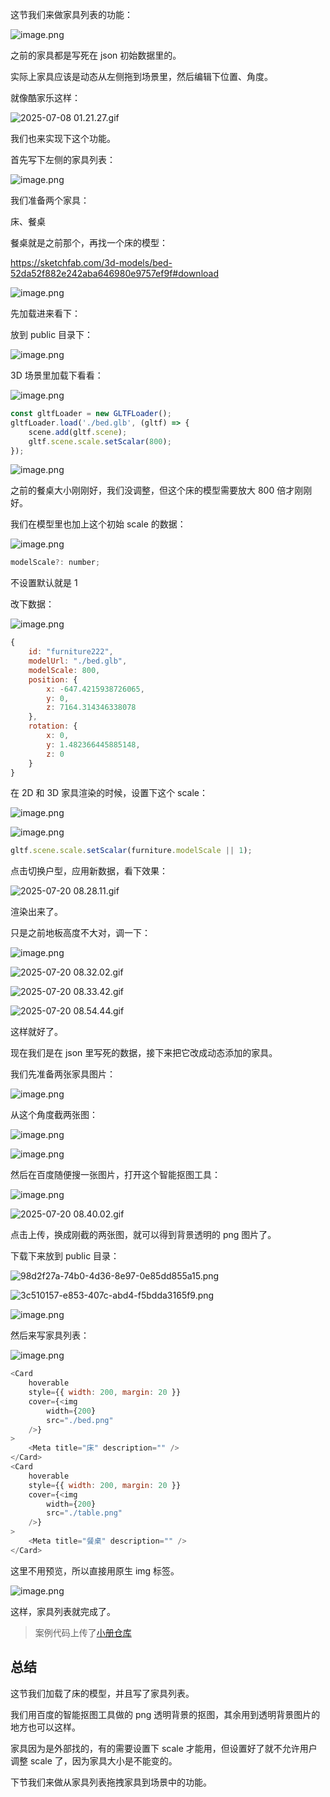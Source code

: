 这节我们来做家具列表的功能：

![image.png](https://p9-juejin.byteimg.com/tos-cn-i-k3u1fbpfcp/e293a38061524b4f81dfc419c3a78ed1~tplv-k3u1fbpfcp-jj-mark:0:0:0:0:q75.image#?w=2276&h=1366&s=616243&e=png&b=f8f8f8)

之前的家具都是写死在 json 初始数据里的。

实际上家具应该是动态从左侧拖到场景里，然后编辑下位置、角度。

就像酷家乐这样：


![2025-07-08 01.21.27.gif](https://p9-juejin.byteimg.com/tos-cn-i-k3u1fbpfcp/1a53c0895d3649a28d0f750e6b22c62a~tplv-k3u1fbpfcp-jj-mark:0:0:0:0:q75.image#?w=2812&h=1514&s=7961980&e=gif&f=24&b=eff3f3)

我们也来实现下这个功能。

首先写下左侧的家具列表：

![image.png](https://p1-juejin.byteimg.com/tos-cn-i-k3u1fbpfcp/9aeca5c5db884359a58fcaf08a573acb~tplv-k3u1fbpfcp-jj-mark:0:0:0:0:q75.image#?w=1324&h=1314&s=1068762&e=png&b=f1f3f4)

我们准备两个家具：

床、餐桌

餐桌就是之前那个，再找一个床的模型：

https://sketchfab.com/3d-models/bed-52da52f882e242aba646980e9757ef9f#download

![image.png](https://p3-juejin.byteimg.com/tos-cn-i-k3u1fbpfcp/a14cd179f9304c6b9445fbedad1af687~tplv-k3u1fbpfcp-jj-mark:0:0:0:0:q75.image#?w=2302&h=1368&s=2372127&e=png&b=a2a1a1)

先加载进来看下：

放到 public 目录下：

![image.png](https://p3-juejin.byteimg.com/tos-cn-i-k3u1fbpfcp/a3cc5ecaeec84982903bf93d9ba2585f~tplv-k3u1fbpfcp-jj-mark:0:0:0:0:q75.image#?w=686&h=352&s=28927&e=png&b=191919)

3D 场景里加载下看看：


![image.png](https://p1-juejin.byteimg.com/tos-cn-i-k3u1fbpfcp/f35f4f6371c84922b9fcd7db7826e092~tplv-k3u1fbpfcp-jj-mark:0:0:0:0:q75.image#?w=1210&h=688&s=140780&e=png&b=1f1f1f)

```javascript
const gltfLoader = new GLTFLoader();
gltfLoader.load('./bed.glb', (gltf) => {
    scene.add(gltf.scene);
    gltf.scene.scale.setScalar(800);
});
```

![image.png](https://p9-juejin.byteimg.com/tos-cn-i-k3u1fbpfcp/1f19bb237bc14c9e8375beced63ec00e~tplv-k3u1fbpfcp-jj-mark:0:0:0:0:q75.image#?w=1464&h=940&s=885158&e=png&b=ececec)

之前的餐桌大小刚刚好，我们没调整，但这个床的模型需要放大 800 倍才刚刚好。

我们在模型里也加上这个初始 scale 的数据：


![image.png](https://p6-juejin.byteimg.com/tos-cn-i-k3u1fbpfcp/4c38d6adad9c422181804fe657495e8b~tplv-k3u1fbpfcp-jj-mark:0:0:0:0:q75.image#?w=702&h=712&s=73291&e=png&b=1f1f1f)

```javascript
modelScale?: number;
```
不设置默认就是 1

改下数据：


![image.png](https://p9-juejin.byteimg.com/tos-cn-i-k3u1fbpfcp/ece0a03bf8d24a908a08756c2a2f8b10~tplv-k3u1fbpfcp-jj-mark:0:0:0:0:q75.image#?w=952&h=1088&s=124145&e=png&b=1f1f1f)

```javascript
{
    id: "furniture222",
    modelUrl: "./bed.glb",
    modelScale: 800,
    position: {
        x: -647.4215938726065,
        y: 0,
        z: 7164.314346338078
    },
    rotation: {
        x: 0,
        y: 1.482366445885148,
        z: 0
    }
}
```

在 2D 和 3D 家具渲染的时候，设置下这个 scale：


![image.png](https://p9-juejin.byteimg.com/tos-cn-i-k3u1fbpfcp/d41b18cc5ffe415b8038fc86158684a6~tplv-k3u1fbpfcp-jj-mark:0:0:0:0:q75.image#?w=1462&h=574&s=130224&e=png&b=1f1f1f)


![image.png](https://p3-juejin.byteimg.com/tos-cn-i-k3u1fbpfcp/eb4e07a17fb64fff8251b5a1c7e6d4ec~tplv-k3u1fbpfcp-jj-mark:0:0:0:0:q75.image#?w=1462&h=620&s=139487&e=png&b=1f1f1f)

```javascript
gltf.scene.scale.setScalar(furniture.modelScale || 1);
```

点击切换户型，应用新数据，看下效果：


![2025-07-20 08.28.11.gif](https://p6-juejin.byteimg.com/tos-cn-i-k3u1fbpfcp/ff8048ae9aa14e8c8609b76522471487~tplv-k3u1fbpfcp-jj-mark:0:0:0:0:q75.image#?w=2118&h=1190&s=6470064&e=gif&f=29&b=f3f3f3)

渲染出来了。

只是之前地板高度不大对，调一下：


![image.png](https://p1-juejin.byteimg.com/tos-cn-i-k3u1fbpfcp/34b72aa578b2463f94ffade75bedf34b~tplv-k3u1fbpfcp-jj-mark:0:0:0:0:q75.image#?w=1346&h=690&s=147572&e=png&b=1f1f1f)


![2025-07-20 08.32.02.gif](https://p3-juejin.byteimg.com/tos-cn-i-k3u1fbpfcp/660e1b102af2466b93882e82ca4fc4dd~tplv-k3u1fbpfcp-jj-mark:0:0:0:0:q75.image#?w=2568&h=1418&s=18574491&e=gif&f=36&b=81c8e7)


![2025-07-20 08.33.42.gif](https://p1-juejin.byteimg.com/tos-cn-i-k3u1fbpfcp/829dc39431d94fd299696824169e6aa2~tplv-k3u1fbpfcp-jj-mark:0:0:0:0:q75.image#?w=2568&h=1418&s=2611993&e=gif&f=39&b=cbe9ee)


![2025-07-20 08.54.44.gif](https://p3-juejin.byteimg.com/tos-cn-i-k3u1fbpfcp/1e434294658c4d1895ab2cf482375888~tplv-k3u1fbpfcp-jj-mark:0:0:0:0:q75.image#?w=2568&h=1418&s=3462228&e=gif&f=49&b=f3f3f3)

这样就好了。

现在我们是在 json 里写死的数据，接下来把它改成动态添加的家具。

我们先准备两张家具图片：


![image.png](https://p9-juejin.byteimg.com/tos-cn-i-k3u1fbpfcp/2e12f798bd9d45a38894553f3b9c659f~tplv-k3u1fbpfcp-jj-mark:0:0:0:0:q75.image#?w=1866&h=1176&s=759036&e=png&b=8aceeb)

从这个角度截两张图：


![image.png](https://p9-juejin.byteimg.com/tos-cn-i-k3u1fbpfcp/eddd1348ca0941dba9f5196ac394cb33~tplv-k3u1fbpfcp-jj-mark:0:0:0:0:q75.image#?w=380&h=258&s=72774&e=png&b=e8e8e8)


![image.png](https://p1-juejin.byteimg.com/tos-cn-i-k3u1fbpfcp/4021e799c8524633a4338c92a87351e3~tplv-k3u1fbpfcp-jj-mark:0:0:0:0:q75.image#?w=474&h=354&s=112546&e=png&b=f4f4f4)

然后在百度随便搜一张图片，打开这个智能抠图工具：

![image.png](https://p6-juejin.byteimg.com/tos-cn-i-k3u1fbpfcp/1733433a84c449c6acc9a8013b1e37ae~tplv-k3u1fbpfcp-jj-mark:0:0:0:0:q75.image#?w=2052&h=1334&s=795613&e=png&b=f0f2f7)


![2025-07-20 08.40.02.gif](https://p6-juejin.byteimg.com/tos-cn-i-k3u1fbpfcp/e8b8d96ef59245d3ac0613dd07fa96f7~tplv-k3u1fbpfcp-jj-mark:0:0:0:0:q75.image#?w=2568&h=1418&s=3230106&e=gif&f=50&b=161919)

点击上传，换成刚截的两张图，就可以得到背景透明的 png 图片了。

下载下来放到 public 目录：


![98d2f27a-74b0-4d36-8e97-0e85dd855a15.png](https://p6-juejin.byteimg.com/tos-cn-i-k3u1fbpfcp/ecc038f720be4a96b6c925040e2b86d1~tplv-k3u1fbpfcp-jj-mark:0:0:0:0:q75.image#?w=550&h=386&s=113808&e=png&a=1&b=c9c8c8)

![3c510157-e853-407c-abd4-f5bdda3165f9.png](https://p3-juejin.byteimg.com/tos-cn-i-k3u1fbpfcp/ceaa6a4122b34f6cbc6ab1b4c58d6b26~tplv-k3u1fbpfcp-jj-mark:0:0:0:0:q75.image#?w=408&h=272&s=75141&e=png&a=1&b=7d7b76)


![image.png](https://p1-juejin.byteimg.com/tos-cn-i-k3u1fbpfcp/b8832845156b4356b2ca56616067708e~tplv-k3u1fbpfcp-jj-mark:0:0:0:0:q75.image#?w=1966&h=960&s=303999&e=png&b=1e1e1e)

然后来写家具列表：

![image.png](https://p3-juejin.byteimg.com/tos-cn-i-k3u1fbpfcp/78e55500e6e04c539de6e31b376719ec~tplv-k3u1fbpfcp-jj-mark:0:0:0:0:q75.image#?w=1284&h=1180&s=185142&e=png&b=1f1f1f)

```javascript
<Card
    hoverable
    style={{ width: 200, margin: 20 }}
    cover={<img
        width={200}
        src="./bed.png"
    />}
>
    <Meta title="床" description="" />
</Card>
<Card
    hoverable
    style={{ width: 200, margin: 20 }}
    cover={<img
        width={200}
        src="./table.png"
    />}
>
    <Meta title="餐桌" description="" />
</Card>
```
这里不用预览，所以直接用原生 img 标签。

![image.png](https://p1-juejin.byteimg.com/tos-cn-i-k3u1fbpfcp/f68bb0ea9c2648789945b5142b6749a4~tplv-k3u1fbpfcp-jj-mark:0:0:0:0:q75.image#?w=2042&h=1526&s=1299747&e=png&b=f7f7f7)

这样，家具列表就完成了。

>案例代码上传了[小册仓库](https://github.com/QuarkGluonPlasma/threejs-course-code/tree/main/home-decoration-editor)

## 总结

这节我们加载了床的模型，并且写了家具列表。

我们用百度的智能抠图工具做的 png 透明背景的抠图，其余用到透明背景图片的地方也可以这样。

家具因为是外部找的，有的需要设置下 scale 才能用，但设置好了就不允许用户调整 scale 了，因为家具大小是不能变的。

下节我们来做从家具列表拖拽家具到场景中的功能。


